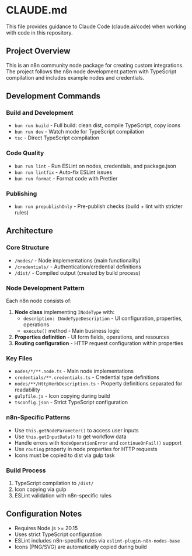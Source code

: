 # CLAUDE.md

This file provides guidance to Claude Code (claude.ai/code) when working with code in this repository.

## Project Overview

This is an n8n community node package for creating custom integrations. The project follows the n8n node development pattern with TypeScript compilation and includes example nodes and credentials.

## Development Commands

### Build and Development
- `bun run build` - Full build: clean dist, compile TypeScript, copy icons
- `bun run dev` - Watch mode for TypeScript compilation
- `tsc` - Direct TypeScript compilation

### Code Quality
- `bun run lint` - Run ESLint on nodes, credentials, and package.json
- `bun run lintfix` - Auto-fix ESLint issues
- `bun run format` - Format code with Prettier

### Publishing
- `bun run prepublishOnly` - Pre-publish checks (build + lint with stricter rules)

## Architecture

### Core Structure
- `/nodes/` - Node implementations (main functionality)
- `/credentials/` - Authentication/credential definitions
- `/dist/` - Compiled output (created by build process)

### Node Development Pattern
Each n8n node consists of:
1. **Node class** implementing `INodeType` with:
   - `description: INodeTypeDescription` - UI configuration, properties, operations
   - `execute()` method - Main business logic
2. **Properties definition** - UI form fields, operations, and resources
3. **Routing configuration** - HTTP request configuration within properties

### Key Files
- `nodes/*/**.node.ts` - Main node implementations
- `credentials/**.credentials.ts` - Credential type definitions  
- `nodes/**/HttpVerbDescription.ts` - Property definitions separated for readability
- `gulpfile.js` - Icon copying during build
- `tsconfig.json` - Strict TypeScript configuration

### n8n-Specific Patterns
- Use `this.getNodeParameter()` to access user inputs
- Use `this.getInputData()` to get workflow data
- Handle errors with `NodeOperationError` and `continueOnFail()` support
- Use `routing` property in node properties for HTTP requests
- Icons must be copied to dist via gulp task

### Build Process
1. TypeScript compilation to `/dist/`
2. Icon copying via gulp
3. ESLint validation with n8n-specific rules

## Configuration Notes
- Requires Node.js >= 20.15
- Uses strict TypeScript configuration
- ESLint includes n8n-specific rules via `eslint-plugin-n8n-nodes-base`
- Icons (PNG/SVG) are automatically copied during build